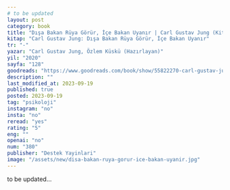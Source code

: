 ```yaml
---
# to be updated
layout: post
category: book
title: "Dışa Bakan Rüya Görür, İçe Bakan Uyanır | Carl Gustav Jung (Kitap)"
kitap: "Carl Gustav Jung: Dışa Bakan Rüya Görür, İçe Bakan Uyanır"
tr: "-"
yazar: "Carl Gustav Jung, Özlem Küskü (Hazırlayan)"
yil: "2020"
sayfa: "128"
goodreads: "https://www.goodreads.com/book/show/55822270-carl-gustav-jung"
description: ""
last_modified_at: 2023-09-19
published: true
posted: 2023-09-19
tag: "psikoloji"
instagram: "no"
insta: "no"
reread: "yes"
rating: "5"
eng: ""
openai: "no"
num: "380"
publisher: "Destek Yayinlari"
image: "/assets/new/disa-bakan-ruya-gorur-ice-bakan-uyanir.jpg"
---
```


to be updated...

